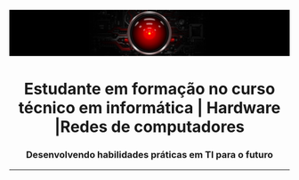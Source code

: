 ![](banner.jpg)
<h1 align="center">Estudante em formação no curso técnico em informática | Hardware |Redes de computadores</h1>
<h3 align="center">Desenvolvendo habilidades práticas em TI para o futuro</h3>
<hr>


